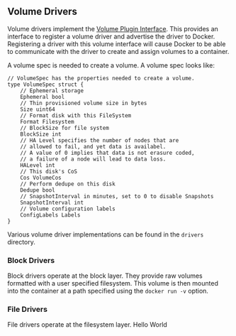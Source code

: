 ## Volume Drivers

Volume drivers implement the [Volume Plugin Interface](https://docs.docker.com/engine/extend/plugins_volume/).
This provides an interface to register a volume driver and advertise the driver to Docker.  Registering a driver with this volume interface will cause Docker to be able to communicate with the driver to create and assign volumes to a container.

A volume spec is needed to create a volume.  A volume spec looks like:

```
// VolumeSpec has the properties needed to create a volume.
type VolumeSpec struct {
	// Ephemeral storage
	Ephemeral bool
	// Thin provisioned volume size in bytes
	Size uint64
	// Format disk with this FileSystem
	Format Filesystem
	// BlockSize for file system
	BlockSize int
	// HA Level specifies the number of nodes that are
	// allowed to fail, and yet data is availabel.
	// A value of 0 implies that data is not erasure coded,
	// a failure of a node will lead to data loss.
	HALevel int
	// This disk's CoS
	Cos VolumeCos
	// Perform dedupe on this disk
	Dedupe bool
	// SnapshotInterval in minutes, set to 0 to disable Snapshots
	SnapshotInterval int
	// Volume configuration labels
	ConfigLabels Labels
}
```

Various volume driver implementations can be found in the `drivers` directory.

### Block Drivers
Block drivers operate at the block layer.  They provide raw volumes formatted with a user specified filesystem.  This volume is then mounted into the container at a path specified using the `docker run -v` option.

### File Drivers
File drivers operate at the filesystem layer.
Hello World
